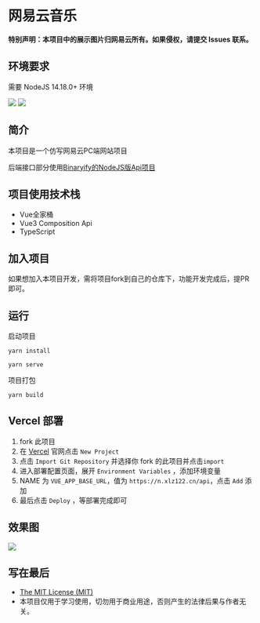# 网易云音乐

**特别声明：本项目中的展示图片归网易云所有。如果侵权，请提交 Issues 联系。**

## 环境要求

需要 NodeJS 14.18.0+ 环境

![](./src/assets/design-sketch/npm-6.14.15.svg)
![](./src/assets/design-sketch/node-14.18.0.svg)

## 简介

本项目是一个仿写网易云PC端网站项目

后端接口部分使用[Binaryify的NodeJS版Api项目](https://github.com/Binaryify/NeteaseCloudMusicApi)

## 项目使用技术栈

* Vue全家桶
* Vue3 Composition Api
* TypeScript

## 加入项目

如果想加入本项目开发，需将项目fork到自己的仓库下，功能开发完成后，提PR即可。

## 运行

启动项目

```
yarn install
```

```
yarn serve
```

项目打包

```
yarn build
```

## Vercel 部署

1. fork 此项目
2. 在 [Vercel](https://vercel.com/) 官网点击 `New Project`
3. 点击 `Import Git Repository` 并选择你 fork 的此项目并点击`import`
4. 进入部署配置页面，展开 `Environment Variables` ，添加环境变量
5. NAME 为 `VUE_APP_BASE_URL`，值为 `https://n.xlz122.cn/api`，点击 `Add` 添加
6. 最后点击 `Deploy` ，等部署完成即可

## 效果图

![](./src/assets/design-sketch/home.png)

## 写在最后

* [The MIT License (MIT)](https://github.com/xlz122/NeteaseCloudMusic/blob/master/LICENSE)
* 本项目仅用于学习使用，切勿用于商业用途，否则产生的法律后果与作者无关。
